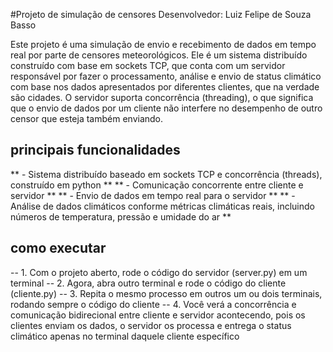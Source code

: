 #Projeto de simulação de censores
Desenvolvedor: Luiz Felipe de Souza Basso

Este projeto é uma simulação de envio e recebimento de dados em tempo real por parte de censores meteorológicos.
Ele é um sistema distribuído construído com base em sockets TCP, que conta com um servidor responsável por fazer o processamento, análise e envio de status climático com base nos dados apresentados por diferentes clientes, que na verdade são cidades.
O servidor suporta concorrência (threading), o que significa que o envio de dados por um cliente não interfere no desempenho de outro censor que esteja também enviando.

## principais funcionalidades

** - Sistema distribuído baseado em sockets TCP e concorrência (threads), construído em python **
** - Comunicação concorrente entre cliente e servidor **
** - Envio de dados em tempo real para o servidor **
** - Análise de dados climáticos conforme métricas climáticas reais, incluindo números de temperatura, pressão e umidade do ar **

## como executar

-- 1. Com o projeto aberto, rode o código do servidor (server.py) em um terminal
-- 2. Agora, abra outro terminal e rode o código do cliente (cliente.py)
-- 3. Repita o mesmo processo em outros um ou dois terminais, rodando sempre o código do cliente
-- 4. Você verá a concorrência e comunicação bidirecional entre cliente e servidor acontecendo, pois os clientes enviam os dados, o servidor os processa e entrega o status climático apenas no terminal daquele cliente específico